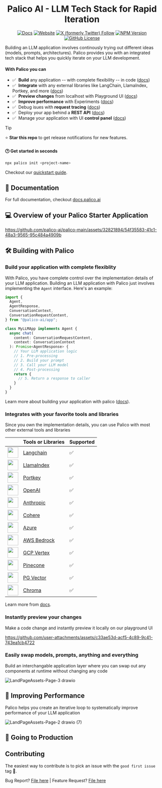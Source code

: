 <div align="center">

# Palico AI - LLM Tech Stack for Rapid Iteration
[![Docs](https://img.shields.io/badge/docs-palico?style=flat&label=palico)](https://docs.palico.ai/)
[![Website](https://img.shields.io/badge/website-palico?style=flat&label=palico)](https://www.palico.ai/)
[![X (formerly Twitter) Follow](https://img.shields.io/twitter/follow/PalicoAI)](https://x.com/PalicoAI)
[![NPM Version](https://img.shields.io/npm/v/@palico-ai/app)](https://www.npmjs.com/package/@palico-ai/app)
[![GitHub License](https://img.shields.io/github/license/palico-ai/palico-ai)](https://github.com/palico-ai/palico-ai/blob/main/LICENSE)
<br>
</div

Building an LLM application involves continously trying out different ideas (models, prompts, architectures). Palico provides you with an integrated tech stack that helps you quickly iterate on your LLM development.

#### With Palico you can

- ✅&nbsp; **Build** any application -- with complete flexibility -- in code ([docs](https://docs.palico.ai/guides/build))
- ✅&nbsp; **Integrate** with any external libraries like LangChain, LlamaIndex, Portkey, and more ([docs](https://docs.palico.ai/integrations/langchain)) <br>
- ✅&nbsp; **Preview changes** from localhost with Playground UI ([docs](https://docs.palico.ai/guides/preview_changes)) <br>
- ✅&nbsp; **Improve performance** with Experiments ([docs](https://docs.palico.ai/guides/experiments)) <br>
- ✅&nbsp; Debug isues with **request tracing** ([docs](https://docs.palico.ai/guides/telemetry)) <br>
- ✅&nbsp; Deploy your app behind a **REST API** ([docs](https://docs.palico.ai/guides/client_sdk)) <br>
- ✅&nbsp; Manage your application with UI **control panel** ([docs](https://docs.palico.ai/components#palico-studio)) <br>

> [!TIP]
>  ⭐️ **Star this repo** to get release notifications for new features.

#### 🕑 Get started in seconds
```bash
npx palico init <project-name>
```

Checkout our [quickstart guide](https://docs.palico.ai/).

## 📖 Documentation
For full documentation, checkout [docs.palico.ai](https://docs.palico.ai)

## 💻 Overview of your Palico Starter Application

https://github.com/palico-ai/palico-main/assets/32821894/54f35583-41c1-48a3-9565-95c484a4909b

## 🛠️ Building with Palico

### Build your application with complete flexiblity
With Palico, you have complete control over the implementation details of your LLM application. Building an LLM application with Palico just involves implementing the `Agent` interface. Here's an example:
```typescript
import {
  Agent,
  AgentResponse,
  ConversationContext,
  ConversationRequestContent,
} from "@palico-ai/app";

class MyLLMApp implements Agent {
  async chat(
    content: ConversationRequestContent,
    context: ConversationContext
  ): Promise<AgentResponse> {
    // Your LLM application logic
    // 1. Pre-processing
    // 2. Build your prompt
    // 3. Call your LLM model
    // 4. Post-processing
    return {
      // 5. Return a response to caller
    }
  }
}
```
Learn more about building your application with palico ([docs](https://docs.palico.ai/guides/build)).

### Integrates with your favorite tools and libraries

Since you own the implementation details, you can use Palico with most other external tools and libraries

|                                                                  | Tools or Libraries                                                            | Supported |
| ---------------------------------------------------------------- | ----------------------------------------------------------------------------- | --------- |
| <img src="apps/website/public/logos/langchain.png" width=35 />   | [Langchain](https://docs.palico.ai/integrations/langchain)                    | ✅         |
| <img src="apps/website/public/logos/llamaindex.png" width=35 />  | [LlamaIndex](https://docs.palico.ai/integrations/llamaindex)                  | ✅         |
| <img src="apps/website/public/logos/portkey.png" width=35 />     | [Portkey](https://docs.palico.ai/integrations/llm_providers#portkey)          | ✅         |
| <img src="apps/website/public/logos/openai.svg" width=35 />      | [OpenAI](https://docs.palico.ai/integrations/llm_providers#open-ai)           | ✅         |
| <img src="apps/website/public/logos/anthropic.png" width=35 />   | [Anthropic](https://docs.palico.ai/integrations/llm_providers#anthropic)      | ✅         |
| <img src="apps/website/public/logos/cohere.png" width=35 />      | [Cohere](https://docs.palico.ai/integrations/llm_providers)                   | ✅         |
| <img src="apps/website/public/logos/azure.png" width=35 />       | [Azure](https://docs.palico.ai/integrations/llm_providers)                    | ✅         |
| <img src="apps/website/public/logos/bedrock.png" width=35 />     | [AWS Bedrock](https://docs.palico.ai/integrations/llm_providers#aws-bedrock)  | ✅         |
| <img src="apps/website/public/logos/google_cloud.png" width=35 />| [GCP Vertex](https://docs.palico.ai/integrations/llm_providers#gcp-vertex-ai) | ✅         |
| <img src="apps/website/public/logos/pinecone.png" width=35 />    | [Pinecone](https://docs.palico.ai/integrations/vector_db)                     | ✅         |
| <img src="apps/website/public/logos/postgres.png" width=35 />    | [PG Vector](https://docs.palico.ai/integrations/vector_db)                    | ✅         |
| <img src="apps/website/public/logos/chroma.png" width=35 />      | [Chroma](https://docs.palico.ai/integrations/vector_db)                       | ✅         |

Learn more from [docs](https://docs.palico.ai/guides/build).


### Instantly preview your changes
Make a code change and instantly preview it locally on our playground UI

https://github.com/user-attachments/assets/c33ae53d-acf5-4c89-9c41-743ea1cb4722


### Easily swap models, prompts, anything and everything
Build an interchangable application layer where you can swap out any components at runtime without changing any code

![LandPageAssets-Page-3 drawio](https://github.com/user-attachments/assets/645a6f60-b6cd-4616-8b65-954441c54130)


##  🔄 Improving Performance
Palico helps you create an iterative loop to systematically improve performance of your LLM application

![LandPageAssets-Page-2 drawio (7)](https://github.com/user-attachments/assets/493a578a-3c0d-4df8-8b98-8fb27bbde916)



## 🚀 Going to Production

## Contributing

The easiest way to contribute is to pick an issue with the `good first issue` tag 💪. 

Bug Report? [File here](https://github.com/palico-ai/palico-ai/issues) | Feature Request? [File here](https://github.com/palico-ai/palico-ai/issues)
